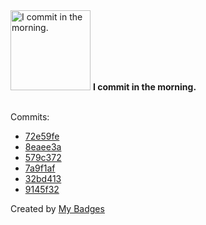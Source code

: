 <img src="https://my-badges.github.io/my-badges/morning-commits.png" alt="I commit in the morning." title="I commit in the morning." width="128">
<strong>I commit in the morning.</strong>
<br><br>

Commits:

- <a href="https://github.com/HorebZ/HorebZ/commit/72e59fedfa1c7c349481400436453ee37d6d2463">72e59fe</a>
- <a href="https://github.com/HorebZ/HorebZ/commit/8eaee3a3b6616f9084e8931e309e5cb7c7cdfb51">8eaee3a</a>
- <a href="https://github.com/HorebZ/HorebZ/commit/579c3723daf37e7ab028c8bd2948d9c014a3a948">579c372</a>
- <a href="https://github.com/HorebZ/HorebZ/commit/7a9f1afd22e2ef049d30b549158b7d4f851084ee">7a9f1af</a>
- <a href="https://github.com/HorebZ/HorebZ/commit/32bd4138f658ba4d75aa7854783ad4cddceb6334">32bd413</a>
- <a href="https://github.com/HorebZ/HorebZ/commit/9145f327647715c3897bf5b584f4c654f0131665">9145f32</a>


Created by <a href="https://github.com/my-badges/my-badges">My Badges</a>